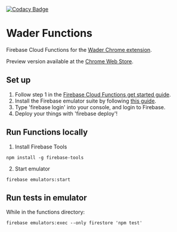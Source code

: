 [![Codacy Badge](https://api.codacy.com/project/badge/Grade/5d11bf3b215a4e2f80e5ff590fea9c84)](https://www.codacy.com/manual/karrman.oskar/wader-functions?utm_source=github.com&amp;utm_medium=referral&amp;utm_content=05K4R/wader-functions&amp;utm_campaign=Badge_Grade)
# Wader Functions
Firebase Cloud Functions for the [Wader Chrome extension](https://github.com/05K4R/wader-chrome-extension/).

Preview version available at the  [Chrome Web Store](https://chrome.google.com/webstore/detail/wader/gjjdinpmbhdnnhoegfdaamjcmjaekcok).

## Set up
1. Follow step 1 in the [Firebase Cloud Functions get started guide](https://firebase.google.com/docs/functions/get-started).
2. Install the Firebase emulator suite by following [this guide](https://firebase.google.com/docs/emulator-suite/install_and_configure).
3. Type 'firebase login' into your console, and login to Firebase.
4. Deploy your things with 'firebase deploy'!

## Run Functions locally
1. Install Firebase Tools
```
npm install -g firebase-tools
```
2. Start emulator
```
firebase emulators:start
```

## Run tests in emulator
While in the functions directory:
```
firebase emulators:exec --only firestore 'npm test'
```
